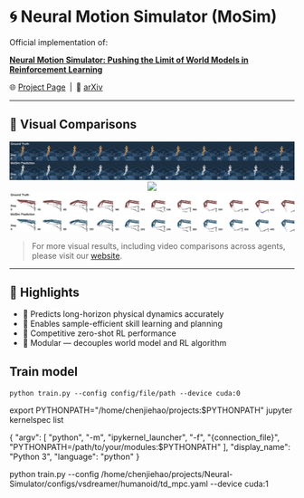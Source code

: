 # 🌀 Neural Motion Simulator (MoSim)

Official implementation of:

**[Neural Motion Simulator: Pushing the Limit of World Models in Reinforcement Learning](https://oamics.github.io/mosim_page/)**  

🌐 [Project Page](https://oamics.github.io/mosim_page/) | 📄 [arXiv](https://arxiv.org/abs/2504.07095)

---

## 🎯 Visual Comparisons

<p align="center">
  <img src="assets/teaser1.jpg" width="800"/><br/>
  <img src="assets/teaser2.jpg" width="800"/><br/>
  <img src="assets/teaser3.jpg" width="800"/>
</p>

> For more visual results, including video comparisons across agents, please visit our [website](https://oamics.github.io/mosim_page/).


---

## 🚀 Highlights

- 🔁 Predicts long-horizon physical dynamics accurately  
- 🧠 Enables sample-efficient skill learning and planning  
- 🎯 Competitive zero-shot RL performance  
- 🧩 Modular — decouples world model and RL algorithm



## Train model
``` 
python train.py --config config/file/path --device cuda:0
```

export PYTHONPATH="/home/chenjiehao/projects:$PYTHONPATH"
jupyter kernelspec list

{
    "argv": [
        "python",
        "-m",
        "ipykernel_launcher",
        "-f",
        "{connection_file}",
        "PYTHONPATH=/path/to/your/modules:$PYTHONPATH"
    ],
    "display_name": "Python 3",
    "language": "python"
}


python train.py --config /home/chenjiehao/projects/Neural-Simulator/configs/vsdreamer/humanoid/td_mpc.yaml --device cuda:1
